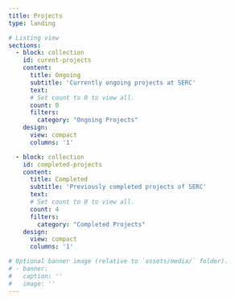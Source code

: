 ```yaml
---
title: Projects
type: landing

# Listing view
sections:
  - block: collection
    id: curent-projects
    content:
      title: Ongoing
      subtitle: 'Currently ongoing projects at SERC'
      text: 
      # Set count to 0 to view all.
      count: 0
      filters:
        category: "Ongoing Projects"
    design:
      view: compact
      columns: '1'

  - block: collection
    id: completed-projects
    content:
      title: Completed
      subtitle: 'Previously completed projects of SERC'
      text: 
      # Set count to 0 to view all.
      count: 4
      filters:
        category: "Completed Projects"
    design:
      view: compact
      columns: '1'

# Optional banner image (relative to `assets/media/` folder).
# - banner:
#   caption: ''
#   image: ''
---
```

